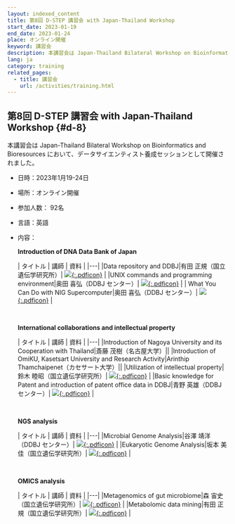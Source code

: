 ```yaml
---
layout: indexed_content
title: 第8回 D-STEP 講習会 with Japan-Thailand Workshop
start_date: 2023-01-19
end_date: 2023-01-24
place: オンライン開催
keyword: 講習会
description: 本講習会は Japan-Thailand Bilateral Workshop on Bioinformatics and Bioresources において、データサイエンティスト養成セッションとして開催されました。
lang: ja
category: training
related_pages:
  - title: 講習会
    url: /activities/training.html
---
```


## 第8回 D-STEP 講習会 with Japan-Thailand Workshop {#d-8}

本講習会は Japan-Thailand Bilateral Workshop on Bioinformatics and Bioresources において、データサイエンティスト養成セッションとして開催されました。

- 日時：2023年1月19-24日
- 場所：オンライン開催
- 参加人数： 92名
- 言語：英語
- 内容：

    **Introduction of DNA Data Bank of Japan**

    | タイトル | 講師 | 資料 |
    |---|
    |Data repository and DDBJ|有田 正規（国立遺伝学研究所）| [![](/assets/images/parts/youtube_icon.svg){:.pdficon}](https://www.youtube.com/playlist?list=PL_dbAF_dbOErVQsubdXTlQ_ON_yG1QQ1a) |
    |UNIX commands and programming environment|奥田 喜弘（DDBJ センター）| [![](/assets/images/parts/youtube_icon.svg){:.pdficon}](https://www.youtube.com/playlist?list=PL_dbAF_dbOEqV3mDNbnYAwZCWz_l20Tua) |
    | What You Can Do with NIG Supercomputer|奥田 喜弘（DDBJ センター）| [![](/assets/images/parts/youtube_icon.svg){:.pdficon}](https://www.youtube.com/playlist?list=PL_dbAF_dbOErwpvV1zCW1ab_AdyI73FY8) |

    <br>

    **International collaborations and intellectual property**

    | タイトル | 講師 | 資料 |
    |---|
    |Introduction of Nagoya University and its Cooperation with Thailand|斎藤 茂樹（名古屋大学）||
    |Introduction of OmiKU, Kasetsart University and Research Activity|Arinthip Thamchaipenet（カセサート大学）||
    |Utilization of intellectual property|鈴木 睦昭（国立遺伝学研究所）| [![](/assets/images/parts/youtube_icon.svg){:.pdficon}](https://www.youtube.com/playlist?list=PL_dbAF_dbOErwq01I066aJVIwPzF7PKwx) |
    |Basic knowledge for Patent and introduction of patent office data in DDBJ|青野 英雄（DDBJ センター）| [![](/assets/images/parts/youtube_icon.svg){:.pdficon}](https://youtu.be/Wcit0s-tskY) |

    <br>

    **NGS analysis**

    | タイトル | 講師 | 資料 |
    |---|
    |Microbial Genome Analysis|谷澤 靖洋（DDBJ センター）| [![](/assets/images/parts/youtube_icon.svg){:.pdficon}](https://www.youtube.com/playlist?list=PL_dbAF_dbOEqFdavOvn1FIDY8n0o3Btn6) |
    |Eukaryotic Genome Analysis|坂本 美佳（国立遺伝学研究所）| [![](/assets/images/parts/youtube_icon.svg){:.pdficon}](https://www.youtube.com/playlist?list=PL_dbAF_dbOErJAqdEfUdGbrZwuZibR2qr) |    

    <br>

    **OMICS analysis**

    | タイトル | 講師 | 資料 |
    |---|
    |Metagenomics of gut microbiome|森 宙史（国立遺伝学研究所）| [![](/assets/images/parts/youtube_icon.svg){:.pdficon}](https://www.youtube.com/playlist?list=PL_dbAF_dbOEqmXTxL-CAVLM02WdyvPGrO) |
    |Metabolomic data mining|有田 正規（国立遺伝学研究所）| [![](/assets/images/parts/youtube_icon.svg){:.pdficon}](https://www.youtube.com/playlist?list=PL_dbAF_dbOErFKvzOdvcMheIFHcB5g9lE) |



